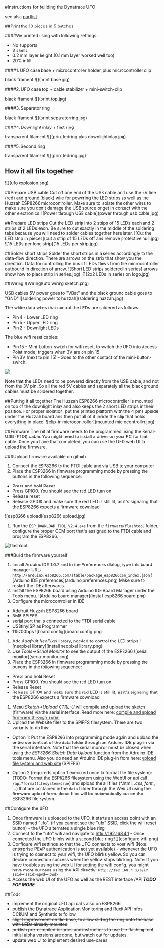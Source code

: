 #Instructions for building the Dynatrace UFO

see also [partlist](../partlist)

##Print the 10 pieces in 5 batches

####We printed using with following settings:
* No supports
* 3 shells
* 0.2 mm layer height (0.1 mm layer worked well too)
* 20% infill

####1. UFO case base + microcontroller holder, plus microcontroller clip

black filament
![](print base.jpg)

####2. UFO case top + cable stabilizer + mini-switch-clip

black filament
![](print top.jpg)

####3. Separator ring

black filament
![](print separatorring.jpg)

####4. Downlight inlay + first ring

transparent filament
![](print ledring plus downlightinlay.jpg)

####5. Second ring

transparent filament
![](print ledring.jpg)

## How it all fits together
![](ufo explosion.png)

##Prepare USB cable
Cut off one end of the USB cable and use the 5V line (red) and ground (black) wire for powering the LED strips as well as the Huzzah ESP8266 microcontroller. Make sure to isolate the other wires to make sure you don't damage the USB source or get in contact with the other electronics.
![Power through USB cable](power through usb cable.jpg)

##Prepare LED strips
Cut the LED strip into 2 strips of 15 LEDs each and 2 strips of 2 LEDs each. Be sure to cut exactly in the middle of the soldering tabs because you will need to solder cables together here later. 
![Cut the LED strip in pieces](cut a strip of 15 LEDs off and remove protective hull.jpg)
![15 LEDs per long strip](15 LEDs per strip.jpg)

##Solder short strips
Solder the short strips in a series accordingly to the data-flow direction. There are arrows on the strip that show you the direction. Data for controlling the bus of LEDs flows from the microcontroller outbound in direction of arrow.
![Short LED strips soldered in series](arrows show how to place strip in series.jpg)
![](2x2 LEDs in series on logo.jpg)

##Wiring
![Wiring](ufo wiring sketch.png)

USB cables 5V power goes to "VBat" and the black ground cable goes to "GND"
![soldering power to huzzah](soldering huzzah.jpg)

The white data wires that control the LEDs are soldered as follows:
* Pin 4 - Lower LED ring
* Pin 5 - Upper LED ring
* Pin 2 - Downlight LEDs

The blue wifi reset cables:
* Pin 15 - Mini-button-switch for wifi reset, to switch the UFO into Access Point mode; triggers when 3V are on pin 15
* Pin 3V (next to pin 15) - Goes to the other contact of the mini-button-switch. 

![](wired.jpg)
 
Note that the LEDs need to be powered directly from the USB cable, and not from the 3V pin. So all the red 5V cables and separately all the black ground cables must be soldered together.

##Putting it all together
The Huzzah ESP8266 microcontroller is mounted on top of the downlight inlay and also keeps the 2 short LED strips in their position. For proper isolation, put the printed platform with the 4 pins upside under the Huzzah board and then put all of it inside the clip that holds everything in place.
![clip-in microcontroller](mounted microcontroller.jpg)

##Firmware
The initial firmware needs to be programmed using the Serial-USB (FTDI) cable. 
You might need to install a driver on your PC for that cable.
Once you have that completed, you can use the UFO web UI to upload the firmware. 

###Upload firmware available on github
1. Connect the ESP8266 to the FTDI cable and via USB to your computer
1. Place the ESP8266 in firmware programming mode by pressing the buttons in the following sequence:
 * Press and hold Reset 
 * Press GPIO0. You should see the red LED turn on
 * Release reset 
 * Release GPIO0 and make sure the red LED is still lit, as it's signaling that the ESP8266 expects a firmware download

![esp8266 upload](esp8266 upload.jpg)
1. Run the `ESP_DOWNLOAD_TOOL_V2.4.exe` from the `firmware/flashtool` folder, configure the proper COM port that's assigned to the FTDI cable and program the ESP8266.

![flashtool](flashtool.png)

###Build the firmware yourself
1. Install Arduino IDE 1.6.7 and in the Preferences dialog, type this board manager URL: `http://arduino.esp8266.com/stable/package_esp8266com_index.json`
![Arduino IDE preferences](arduino preferences.png) Make sure to restart the IDE afterwards.
1. Install the ESP8266 board using Arduino IDE Board Manager under the Tools menu.
![Arduino board manager](install esp8266 board.png)
1. Configure the microcontroller in IDE 
 * Adafruit Huzzah ESP8266 board
 * 3MB SPIFFS
 * serial port that's connected to the FTDI serial cable
 * USBtinyISP as Programmer
 * 115200bps 
![board config](board config.png)
1. Add *Adafruit NeoPixel* library, needed to control the LED strips
![neopixel library](install neopixel library.png)
1. Use *Tools->Serial Monitor* to see the output of the ESP8266
![serial monitor](serial monitor.png)
1. Place the ESP8266 in firmware programming mode by pressing the buttons in the following sequence:
 * Press and hold Reset
 * Press GPIO0. You should see the red LED turn on
 * Release Reset 
 * Release GPIO0 and make sure the red LED is still lit, as it's signaling that the ESP8266 expects a firmware download
1. Menu *Sketch->Upload CTRL-U* will compile and upload the sketch (firmware) via the serial interface. 
Read more here: [compile and upload firmware through serial](https://learn.adafruit.com/adafruit-huzzah-esp8266-breakout/using-arduino-ide)
1. Upload the Website files to the SPIFFS filesystem. There are two variants to do this:
 * Option 1: Put the ESP8266 into programming mode again and upload the entire content set of the data folder through an Arduino IDE plug-in via the serial interface. 
 Note that the serial monitor must be closed when using the *ESP8266 Sketch Data Upload* function from the Adruino IDE tools menu. 
 Also you do need an Arduino IDE plug-in from here: 
[upload file system and web site](https://github.com/esp8266/Arduino/blob/master/doc/filesystem.md#uploading-files-to-file-system) (SPIFFS)

 * Option 2 (requireds option 1 executed once to format the file system): 
 (TODO: Format the ESP8266 filesystem using the WebUI or api call `/api?formatfilesystem=true`)
 and upload the all files (*.html, *.css, font.*, ...) that are contained in the `data` folder through the Web UI using the firmware upload form. 
 those files will be automatically put on the ESP8266 file system.

##Configure the UFO
1. Once firmware is uploaded to the UFO, it starts an access point with an SSID named "ufo". (if you cannot see the "ufo" SSID, click the wifi reset button) - the UFO alternates a single blue ring
2. Connect to the "ufo" wifi and navigate to http://192.168.4.1 - Once connected the UFO blinks with a second blue ring
![](configure wifi.png)
3. Configure wifi settings so that the UFO connects to your wifi (Note: enterprise PEAP authentication is not yet available) - whenever the UFO is trying to connect to your wifi, the UFO blinks yellow. So you can declare connection success when the yellow stops blinking.
Note: If you have troubles using the web UI for setting the wifi config, you might have more success using the API directly:
`http://192.168.4.1/api?ssid=<ssid>&pwd=<pwd>`
4. Access the web UI of the UFO as well as the REST interface /API    ***TODO FOR MORE***

##Todo
* implement the original UFO api calls also on ESP8266
* publish the Dynatrace Application Monitoring and Ruxit API infos, DCRUM and Synthetic to follow
* ~~slight improvement on the base, to allow sliding the ring onto the base with LEDs already mounted~~
* ~~publish pre-compiled binaries and instructions to use the flashing tool~~ initial alpha versions are done, but watch out for updates.
* update web UI to implement desired use-cases  


